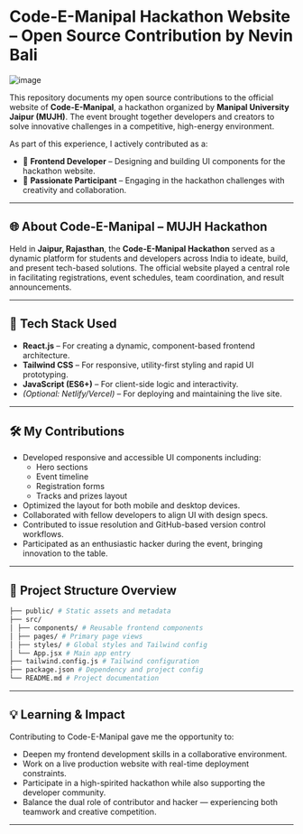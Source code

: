 # Code-E-Manipal Hackathon Website – Open Source Contribution by Nevin Bali

![image](https://github.com/user-attachments/assets/806a53ae-cd12-4d68-85b9-a7d6dcbaaa69)


This repository documents my open source contributions to the official website of **Code-E-Manipal**, a hackathon organized by **Manipal University Jaipur (MUJH)**. The event brought together developers and creators to solve innovative challenges in a competitive, high-energy environment.

As part of this experience, I actively contributed as a:

- 🎨 **Frontend Developer** – Designing and building UI components for the hackathon website.
- 🚀 **Passionate Participant** – Engaging in the hackathon challenges with creativity and collaboration.

---

## 🌐 About Code-E-Manipal – MUJH Hackathon

Held in **Jaipur, Rajasthan**, the **Code-E-Manipal Hackathon** served as a dynamic platform for students and developers across India to ideate, build, and present tech-based solutions. The official website played a central role in facilitating registrations, event schedules, team coordination, and result announcements.

---

## 🚀 Tech Stack Used

- **React.js** – For creating a dynamic, component-based frontend architecture.
- **Tailwind CSS** – For responsive, utility-first styling and rapid UI prototyping.
- **JavaScript (ES6+)** – For client-side logic and interactivity.
- *(Optional: Netlify/Vercel)* – For deploying and maintaining the live site.

---

## 🛠️ My Contributions

- Developed responsive and accessible UI components including:
  - Hero sections
  - Event timeline
  - Registration forms
  - Tracks and prizes layout
- Optimized the layout for both mobile and desktop devices.
- Collaborated with fellow developers to align UI with design specs.
- Contributed to issue resolution and GitHub-based version control workflows.
- Participated as an enthusiastic hacker during the event, bringing innovation to the table.

---

## 📁 Project Structure Overview

``` bash
├── public/ # Static assets and metadata
├── src/
│ ├── components/ # Reusable frontend components
│ ├── pages/ # Primary page views
│ ├── styles/ # Global styles and Tailwind config
│ └── App.jsx # Main app entry
├── tailwind.config.js # Tailwind configuration
├── package.json # Dependency and project config
└── README.md # Project documentation


```

---

## 💡 Learning & Impact

Contributing to Code-E-Manipal gave me the opportunity to:

- Deepen my frontend development skills in a collaborative environment.
- Work on a live production website with real-time deployment constraints.
- Participate in a high-spirited hackathon while also supporting the developer community.
- Balance the dual role of contributor and hacker — experiencing both teamwork and creative competition.

---
